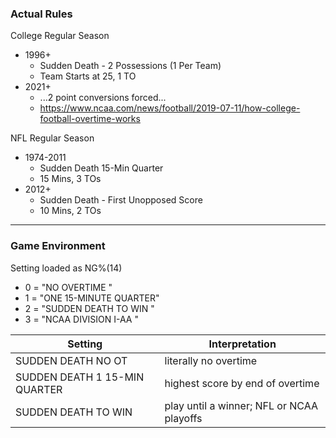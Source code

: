 ### Actual Rules ###

College	Regular Season
- 1996+
	- Sudden Death - 2 Possessions (1 Per Team)
	- Team Starts at 25, 1 TO
- 2021+
	- ...2 point conversions forced...
	- https://www.ncaa.com/news/football/2019-07-11/how-college-football-overtime-works
									
NFL Regular Season
- 1974-2011
	- Sudden Death 15-Min Quarter
	- 15 Mins, 3 TOs
- 2012+
	- Sudden Death - First Unopposed Score
	- 10 Mins, 2 TOs

___

### Game Environment ###

Setting loaded as NG%(14)
- 0 = "NO OVERTIME          "
- 1 = "ONE 15-MINUTE QUARTER"
- 2 = "SUDDEN DEATH TO WIN  "
- 3 = "NCAA DIVISION I-AA   "

|Setting			|Interpretation					|
|-------------------------------|-----------------------------------------------|
|SUDDEN DEATH NO OT 		| literally no overtime 			|
|SUDDEN DEATH 1 15-MIN QUARTER	| highest score by end of overtime		|
|SUDDEN DEATH TO WIN		| play until a winner; NFL or NCAA playoffs	|
